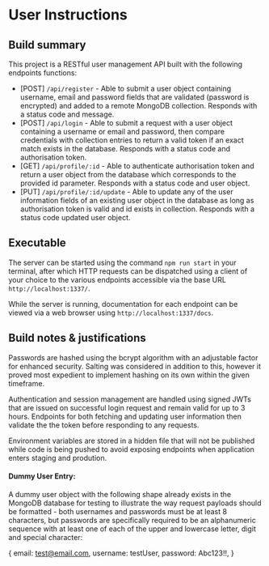 # User Instructions

## Build summary
This project is a RESTful user management API built with the following endpoints functions:
- [POST] `/api/register` - Able to submit a user object containing username, email and password fields that are validated (password is encrypted) and added to a remote MongoDB collection. Responds with a status code and message.
- [POST] `/api/login` - Able to submit a request with a user object containing a username or email and password, then compare credentials with collection entries to return a valid token if an exact match exists in the database. Responds with a status code and authorisation token.
- [GET] `/api/profile/:id` - Able to authenticate authorisation token and return a user object from the database which corresponds to the provided id parameter. Responds with a status code and user object.
- [PUT] `/api/profile/:id/update` - Able to update any of the user information fields of an existing user object in the database as long as authorisation token is valid and id exists in collection. Responds with a status code updated user object.

## Executable
The server can be started using the command `npm run start` in your terminal, after which HTTP requests can be dispatched using a client of your choice to the various endpoints accessible via the base URL `http://localhost:1337/`.

While the server is running, documentation for each endpoint can be viewed via a web browser using `http://localhost:1337/docs`.

## Build notes & justifications
Passwords are hashed using the bcrypt algorithm with an adjustable factor for enhanced security. Salting was considered in addition to this, however it proved most expedient to implement hashing on its own within the given timeframe.

Authentication and session management are handled using signed JWTs that are issued on successful login request and remain valid for up to 3 hours. Endpoints for both fetching and updating user information then validate the the token before responding to any requests. 

Environment variables are stored in a hidden file that will not be published while code is being pushed to avoid exposing endpoints when application enters staging and prodution.


#### Dummy User Entry:
A dummy user object with the following shape already exists in the MongoDB database for testing to illustrate the way request payloads should be formatted - both usernames and passwords must be at least 8 characters, but passwords are specifically required to be an alphanumeric sequence with at least one of each of the upper and lowercase letter, digit and special character:

{
  email: test@email.com,
  username: testUser,
  password: Abc123!!,
}